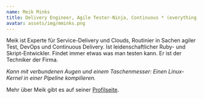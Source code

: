```yaml
---
name: Meik Minks
title: Delivery Engineer, Agile Tester-Ninja, Continuous * (everything) Experte und Chief of Awesomeness.
avatar: assets/img/mminks.png
---
```


Meik ist Experte für Service-Delivery und Clouds, Routinier in Sachen agiler Test, DevOps und Continuous Delivery. Ist leidenschaftlicher Ruby- und Skript-Entwickler. Findet immer etwas was man testen kann. Er ist der Techniker der Firma.

_Kann mit verbundenen Augen und einem Taschenmesser: Einen Linux-Kernel in einer Pipeline kompilieren._

Mehr über Meik gibt es auf seiner [Profilseite](/mminks).
